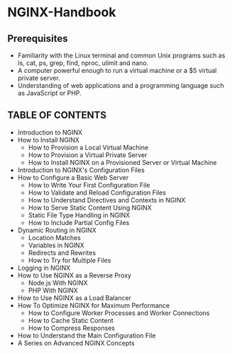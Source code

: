 # NGINX-Handbook

## Prerequisites
 * Familiarity with the Linux terminal and common Unix programs such as ls, cat, ps, grep, find, nproc, ulimit and nano.<br>
 * A computer powerful enough to run a virtual machine or a $5 virtual private server.<br>
 * Understanding of web applications and a programming language such as JavaScript or PHP.<br>

## TABLE OF CONTENTS

* Introduction to NGINX
* How to Install NGINX
  * How to Provision a Local Virtual Machine
  * How to Provision a Virtual Private Server
  * How to Install NGINX on a Provisioned Server or Virtual Machine
* Introduction to NGINX's Configuration Files
* How to Configure a Basic Web Server
  * How to Write Your First Configuration File
  * How to Validate and Reload Configuration Files
  * How to Understand Directives and Contexts in NGINX
  * How to Serve Static Content Using NGINX
  * Static File Type Handling in NGINX
  * How to Include Partial Config Files
* Dynamic Routing in NGINX
  * Location Matches
  * Variables in NGINX
  * Redirects and Rewrites
  * How to Try for Multiple Files
* Logging in NGINX
* How to Use NGINX as a Reverse Proxy
  * Node.js With NGINX
  * PHP With NGINX
* How to Use NGINX as a Load Balancer
* How To Optimize NGINX for Maximum Performance
  * How to Configure Worker Processes and Worker Connections
  * How to Cache Static Content
  * How to Compress Responses
* How to Understand the Main Configuration File
* A Series on Advanced NGINX Concepts
